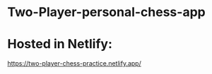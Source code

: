 # Two-Player-personal-chess-app
# Hosted in Netlify:
https://two-player-chess-practice.netlify.app/
